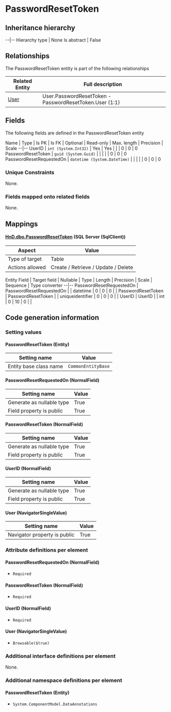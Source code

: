 ﻿PasswordResetToken
================

## Inheritance hierarchy

--|--
Hierarchy type | None
Is abstract | False

## Relationships

The PasswordResetToken entity is part of the following relationships 

Related Entity | Full description 
--|--
[User](../../_DefaultGroup/Entities/User.htm) | User.PasswordResetToken - PasswordResetToken.User (1:1) 

## Fields

The following fields are defined in the PasswordResetToken entity 

Name | Type | Is PK | Is FK | Optional | Read-only | Max. length | Precision | Scale
--|--
UserID | `int (System.Int32)` |  Yes | Yes |  |  | 0 | 0 | 0
PasswordResetToken | `guid (System.Guid)` |   |  |  |  | 0 | 0 | 0
PasswordResetRequestedOn | `datetime (System.DateTime)` |   |  |  |  | 0 | 0 | 0

### Unique Constraints
None.

### Fields mapped onto related fields
None.

## Mappings

#### [HnD.dbo.PasswordResetToken](../../../SQL_Server_SqlClient/HnD/dbo/PasswordResetToken.htm) (SQL Server (SqlClient))

Aspect | Value
--|--
Type of target | Table
Actions allowed | Create / Retrieve / Update / Delete

Entity Field | Target field | Nullable | Type | Length | Precision | Scale | Sequence | Type converter
--|--
PasswordResetRequestedOn | PasswordResetRequestedOn |  | datetime | 0 | 0 | 0 |  | 
PasswordResetToken | PasswordResetToken |  | uniqueidentifier | 0 | 0 | 0 |  | 
UserID | UserID |  | int | 0 | 10 | 0 |  | 

## Code generation information

### Setting values
#### PasswordResetToken (Entity)
Setting name | Value
--|--
Entity base class name | `CommonEntityBase`

#### PasswordResetRequestedOn (NormalField)
Setting name | Value
--|--
Generate as nullable type | True
Field property is public | True

#### PasswordResetToken (NormalField)
Setting name | Value
--|--
Generate as nullable type | True
Field property is public | True

#### UserID (NormalField)
Setting name | Value
--|--
Generate as nullable type | True
Field property is public | True

#### User (NavigatorSingleValue)
Setting name | Value
--|--
Navigator property is public | True

### Attribute definitions per element

#### PasswordResetRequestedOn (NormalField)

* `Required`

#### PasswordResetToken (NormalField)

* `Required`

#### UserID (NormalField)

* `Required`

#### User (NavigatorSingleValue)

* `Browsable($true)`


### Additional interface definitions per element

None.

### Additional namespace definitions per element

#### PasswordResetToken (Entity)

* `System.ComponentModel.DataAnnotations`

